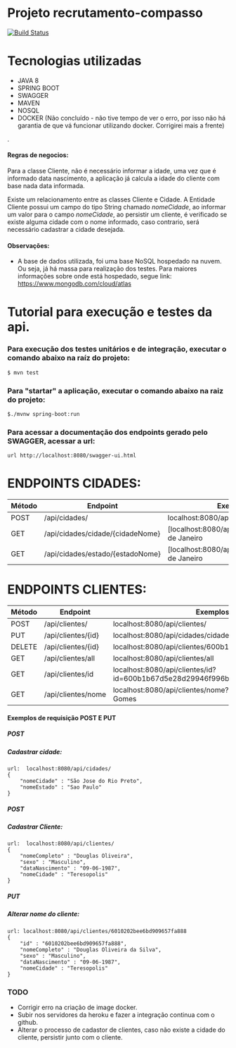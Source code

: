 # Projeto recrutamento-compasso

[![Build Status](https://travis-ci.org/joemccann/dillinger.svg?branch=master)](https://travis-ci.org/joemccann/dillinger)

# Tecnologias utilizadas
- JAVA 8
- SPRING BOOT
- SWAGGER
- MAVEN
- NOSQL
- DOCKER (Não concluído - não tive tempo de ver o erro, por isso não há garantia de que vá funcionar utilizando docker. Corrigirei mais a frente)

.

#### Regras de negocios:
Para a classe Cliente, não é necessário informar a idade, uma vez que é informado data nascimento, a aplicação já calcula a idade do cliente com base nada data informada.

Existe um relacionamento entre as classes Cliente e Cidade. A Entidade Cliente possui um campo do tipo String chamado *nomeCidade*, ao informar um valor para o campo *nomeCidade*, ao persistir um cliente, é verificado se existe alguma cidade com o nome informado, caso contrario, será necessário cadastrar a cidade desejada.

#### Observações:   
 - A base de dados utilizada, foi uma base NoSQL hospedado na nuvem. Ou seja, já há massa para realização dos testes.
   Para maiores informações sobre onde está hospedado, segue link: https://www.mongodb.com/cloud/atlas

# Tutorial para execução e testes da api.

### Para execução dos testes unitários e de integração, executar o comando abaixo na raíz do projeto:
```sh
$ mvn test
```
### Para "startar" a aplicação, executar o comando abaixo na raiz do projeto:
```sh
$./mvnw spring-boot:run
```

### Para acessar a documentação dos endpoints gerado pelo SWAGGER, acessar a url:
    url http://localhost:8080/swagger-ui.html


# ENDPOINTS CIDADES:
| Método | Endpoint | Exemplos |
| ------ | ------   | ------   |
| POST | /api/cidades/                      | localhost:8080/api/cidades/|
| GET  | /api/cidades/cidade/{cidadeNome} | [localhost:8080/api/cidades/cidade/Rio de Janeiro |
| GET  |  /api/cidades/estado/{estadoNome}  |[localhost:8080/api/cidades/estado/Rio de Janeiro |


# ENDPOINTS CLIENTES:
| Método | Endpoint | Exemplos |
| ------ | ------   | ------   |
| POST | /api/clientes/ | localhost:8080/api/clientes/ |
| PUT  |  /api/clientes/{id}|localhost:8080/api/cidades/cidade/Rio de Janeiro |
| DELETE  |  /api/clientes/{id}   |localhost:8080/api/clientes/600b1b67d5e28d29946f996b |
| GET | /api/clientes/all        | localhost:8080/api/clientes/all|
| GET  |  /api/clientes/id      | localhost:8080/api/clientes/id?id=600b1b67d5e28d29946f996b |
| GET  |  /api/clientes/nome     |localhost:8080/api/clientes/nome?nomeCompleto=Diego Gomes |


#### Exemplos de requisição POST E PUT
##### POST
##### Cadastrar cidade:
    url:  localhost:8080/api/cidades/
    {
        "nomeCidade" : "São Jose do Rio Preto",
        "nomeEstado" : "Sao Paulo"
    }
##### POST    
##### Cadastrar Cliente:    
    url:  localhost:8080/api/clientes/
    {
        "nomeCompleto" : "Douglas Oliveira",
        "sexo" : "Masculino",
        "dataNascimento" : "09-06-1987",
        "nomeCidade" : "Teresopolis"
    }

##### PUT
##### Alterar nome do cliente:    
    url: localhost:8080/api/clientes/6010202bee6bd909657fa888
    {
        "id" : "6010202bee6bd909657fa888",
        "nomeCompleto" : "Douglas Oliveira da Silva",
        "sexo" : "Masculino",
        "dataNascimento" : "09-06-1987",
        "nomeCidade" : "Teresopolis"
    }
    
    
    
### TODO
 - Corrigir erro na criação de image docker.
 - Subir nos servidores da heroku e fazer a integração continua com o github.
 - Alterar o processo de cadastor de clientes, caso não existe a cidade do cliente, persistir junto com o cliente.
